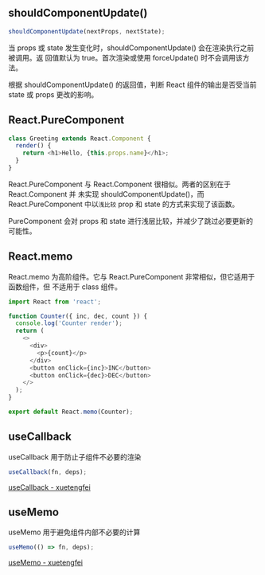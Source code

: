 ## shouldComponentUpdate()

```javascript
shouldComponentUpdate(nextProps, nextState);
```

当 props 或 state 发生变化时，shouldComponentUpdate() 会在渲染执行之前被调用。返
回值默认为 true。首次渲染或使用 forceUpdate() 时不会调用该方法。

根据 shouldComponentUpdate() 的返回值，判断 React 组件的输出是否受当前 state 或
props 更改的影响。

## React.PureComponent

```javascript
class Greeting extends React.Component {
  render() {
    return <h1>Hello, {this.props.name}</h1>;
  }
}
```

React.PureComponent 与 React.Component 很相似。两者的区别在于 React.Component 并
未实现 shouldComponentUpdate()，而 React.PureComponent 中以`浅比较` prop 和
state 的方式来实现了该函数。

PureComponent 会对 props 和 state 进行浅层比较，并减少了跳过必要更新的可能性。

## React.memo

React.memo 为高阶组件。它与 React.PureComponent 非常相似，但它适用于函数组件，但
不适用于 class 组件。

```javascript
import React from 'react';

function Counter({ inc, dec, count }) {
  console.log('Counter render');
  return (
    <>
      <div>
        <p>{count}</p>
      </div>
      <button onClick={inc}>INC</button>
      <button onClick={dec}>DEC</button>
    </>
  );
}

export default React.memo(Counter);
```

## useCallback

useCallback 用于防止子组件不必要的渲染

```javascript
useCallback(fn, deps);
```

[useCallback - xuetengfei](React/hooks-useCallback)

## useMemo

useMemo 用于避免组件内部不必要的计算

```javascript
useMemo(() => fn, deps);
```

[useMemo - xuetengfei](React/hooks-useMemo)

<!--
[Improve performance in React functional components using React.memo()](https://blog.bitsrc.io/improve-performance-in-react-functional-components-using-react-memo-b2e80c11e15a)

 -->
